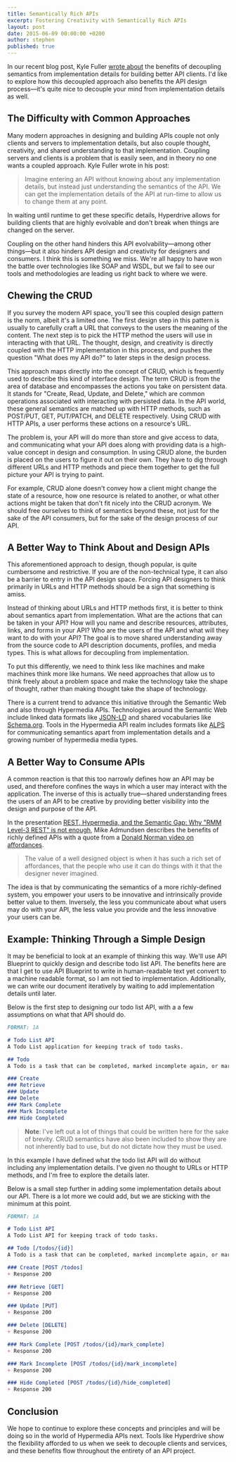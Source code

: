```yaml
---
title: Semantically Rich APIs
excerpt: Fostering Creativity with Semantically Rich APIs
layout: post
date: 2015-06-09 00:00:00 +0200
author: stephen
published: true
---
```


In our recent blog post, Kyle Fuller [wrote about](http://blog.apiary.io/2015/06/04/Hyperdrive/) the benefits of decoupling semantics from implementation details for building better API clients. I'd like to explore how this decoupled approach also benefits the API design process—it's quite nice to decouple your mind from implementation details as well.

## The Difficulty with Common Approaches

Many modern approaches in designing and building APIs couple not only clients and servers to implementation details, but also couple thought, creativity, and shared understanding to that implementation. Coupling servers and clients is a problem that is easily seen, and in theory no one wants a coupled approach. Kyle Fuller wrote in his post:

> Imagine entering an API without knowing about any implementation details, but instead just understanding the semantics of the API. We can get the implementation details of the API at run-time to allow us to change them at any point.

In waiting until runtime to get these specific details, Hyperdrive allows for building clients that are highly evolvable and don't break when things are changed on the server.

Coupling on the other hand hinders this API evolvability—among other things—but it also hinders API design and creativity for designers and consumers. I think this is something we miss. We're all happy to have won the battle over technologies like SOAP and WSDL, but we fail to see our tools and methodologies are leading us right back to where we were.

## Chewing the CRUD

If you survey the modern API space, you'll see this coupled design pattern is the norm, albeit it's a limited one. The first design step in this pattern is usually to carefully craft a URL that conveys to the users the meaning of the content. The next step is to pick the HTTP method the users will use in interacting with that URL. The thought, design, and creativity is directly coupled with the HTTP implementation in this process, and pushes the question "What does my API do?" to later steps in the design process.

This approach maps directly into the concept of CRUD, which is frequently used to describe this kind of interface design. The term CRUD is from the area of database and encompasses the actions you take on persistent data. It stands for "Create, Read, Update, and Delete," which are common operations associated with interacting with persisted data. In the API world, these general semantics are matched up with HTTP methods, such as POST/PUT, GET, PUT/PATCH, and DELETE respectively. Using CRUD with HTTP APIs, a user performs these actions on a resource's URL.

The problem is, your API will do more than store and give access to data, and communicating what your API does along with providing data is a high-value concept in design and consumption. In using CRUD alone, the burden is placed on the users to figure it out on their own. They have to dig through different URLs and HTTP methods and piece them together to get the full picture your API is trying to paint.

For example, CRUD alone doesn't convey how a client might change the state of a resource, how one resource is related to another, or what other actions might be taken that don't fit nicely into the CRUD acronym. We should free ourselves to think of semantics beyond these, not just for the sake of the API consumers, but for the sake of the design process of our API.

## A Better Way to Think About and Design APIs

This aforementioned approach to design, though popular, is quite cumbersome and restrictive. If you are of the non-technical type, it can also be a barrier to entry in the API design space. Forcing API designers to think primarily in URLs and HTTP methods should be a sign that something is amiss.

Instead of thinking about URLs and HTTP methods first, it is better to think about semantics apart from implementation. What are the actions that can be taken in your API? How will you name and describe resources, attributes, links, and forms in your API? Who are the users of the API and what will they want to do with your API? The goal is to move shared understanding away from the source code to API description documents, profiles, and media types. This is what allows for decoupling from implementation.

To put this differently, we need to think less like machines and make machines think more like humans. We need approaches that allow us to think freely about a problem space and make the technology take the shape of thought, rather than making thought take the shape of technology.

There is a current trend to advance this initiative through the Semantic Web and also through Hypermedia APIs. Technologies around the Semantic Web include linked data formats like [JSON-LD](http://json-ld.org/) and shared vocabularies like [Schema.org](http://schema.org/). Tools in the Hypermedia API realm includes formats like [ALPS](http://alps.io/) for communicating semantics apart from implementation details and a growing number of hypermedia media types. 

## A Better Way to Consume APIs

A common reaction is that this too narrowly defines how an API may be used, and therefore confines the ways in which a user may interact with the application. The inverse of this is actually true—shared understanding frees the users of an API to be creative by providing better visibility into the design and purpose of the API.

In the presentation [REST, Hypermedia, and the Semantic Gap: Why "RMM Level-3 REST" is not enough](https://www.youtube.com/watch?v=UkAt9XSOfaE), Mike Admundsen describes the benefits of richly defined APIs with a quote from a [Donald Norman video on affordances](https://www.youtube.com/watch?v=NK1Zb_5VxuM).

> The value of a well designed object is when it has such a rich set of affordances, that the people who use it can do things with it that the designer never imagined.

The idea is that by communicating the semantics of a more richly-defined system, you empower your users to be innovative and intrinsically provide better value to them. Inversely, the less you communicate about what users may do with your API, the less value you provide and the less innovative your users can be.

## Example: Thinking Through a Simple Design

It may be beneficial to look at an example of thinking this way. We'll use API Blueprint to quickly design and describe todo list API. The benefits here are that I get to use API Blueprint to write in human-readable text yet convert to a machine readable format, so I am not tied to implementation. Additionally, we can write our document iteratively by waiting to add implementation details until later.

Below is the first step to designing our todo list API, with a a few assumptions on what that API should do.

```markdown
FORMAT: 1A

# Todo List API
A Todo List application for keeping track of todo tasks.

## Todo
A Todo is a task that can be completed, marked incomplete again, or marked as hidden

### Create
### Retrieve
### Update
### Delete
### Mark Complete
### Mark Incomplete
### Hide Completed
```

> **Note**: I've left out a lot of things that could be written here for the sake of brevity. CRUD semantics have also been included to show they are not inherently bad to use, but do not dictate how they must be used.

In this example I have defined what the todo list API will do without including any implementation details. I've given no thought to URLs or HTTP methods, and I'm free to explore the details later.

Below is a small step further in adding some implementation details about our API. There is a lot more we could add, but we are sticking with the minimum at this point.

```markdown
FORMAT: 1A

# Todo List API
A Todo List API for keeping track of todo tasks.

## Todo [/todos/{id}]
A Todo is a task that can be completed, marked incomplete again, or marked as hidden

### Create [POST /todos]
+ Response 200

### Retrieve [GET]
+ Response 200

### Update [PUT]
+ Response 200

### Delete [DELETE]
+ Response 200

### Mark Complete [POST /todos/{id}/mark_complete]
+ Response 200

### Mark Incomplete [POST /todos/{id}/mark_incomplete]
+ Response 200

### Hide Completed [POST /todos/{id}/hide_completed]
+ Response 200
```

## Conclusion

We hope to continue to explore these concepts and principles and will be doing so in the world of Hypermedia APIs next. Tools like Hyperdrive show the flexibility afforded to us when we seek to decouple clients and services, and these benefits flow throughout the entirety of an API project.
